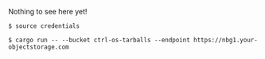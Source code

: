 Nothing to see here yet!

```console
$ source credentials

$ cargo run -- --bucket ctrl-os-tarballs --endpoint https://nbg1.your-objectstorage.com
```
